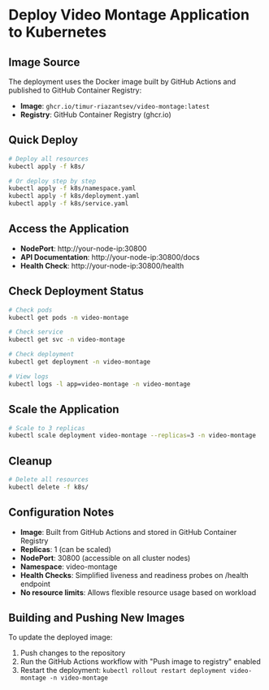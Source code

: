 # Deploy Video Montage Application to Kubernetes

## Image Source
The deployment uses the Docker image built by GitHub Actions and published to GitHub Container Registry:
- **Image**: `ghcr.io/timur-riazantsev/video-montage:latest`
- **Registry**: GitHub Container Registry (ghcr.io)

## Quick Deploy
```bash
# Deploy all resources
kubectl apply -f k8s/

# Or deploy step by step
kubectl apply -f k8s/namespace.yaml
kubectl apply -f k8s/deployment.yaml
kubectl apply -f k8s/service.yaml
```

## Access the Application
- **NodePort**: http://your-node-ip:30800
- **API Documentation**: http://your-node-ip:30800/docs
- **Health Check**: http://your-node-ip:30800/health

## Check Deployment Status
```bash
# Check pods
kubectl get pods -n video-montage

# Check service
kubectl get svc -n video-montage

# Check deployment
kubectl get deployment -n video-montage

# View logs
kubectl logs -l app=video-montage -n video-montage
```

## Scale the Application
```bash
# Scale to 3 replicas
kubectl scale deployment video-montage --replicas=3 -n video-montage
```

## Cleanup
```bash
# Delete all resources
kubectl delete -f k8s/
```

## Configuration Notes
- **Image**: Built from GitHub Actions and stored in GitHub Container Registry
- **Replicas**: 1 (can be scaled)
- **NodePort**: 30800 (accessible on all cluster nodes)
- **Namespace**: video-montage
- **Health Checks**: Simplified liveness and readiness probes on /health endpoint
- **No resource limits**: Allows flexible resource usage based on workload

## Building and Pushing New Images
To update the deployed image:
1. Push changes to the repository
2. Run the GitHub Actions workflow with "Push image to registry" enabled
3. Restart the deployment: `kubectl rollout restart deployment video-montage -n video-montage`
